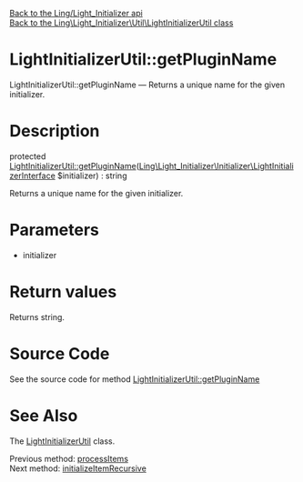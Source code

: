 [Back to the Ling/Light_Initializer api](https://github.com/lingtalfi/Light_Initializer/blob/master/doc/api/Ling/Light_Initializer.md)<br>
[Back to the Ling\Light_Initializer\Util\LightInitializerUtil class](https://github.com/lingtalfi/Light_Initializer/blob/master/doc/api/Ling/Light_Initializer/Util/LightInitializerUtil.md)


LightInitializerUtil::getPluginName
================



LightInitializerUtil::getPluginName — Returns a unique name for the given initializer.




Description
================


protected [LightInitializerUtil::getPluginName](https://github.com/lingtalfi/Light_Initializer/blob/master/doc/api/Ling/Light_Initializer/Util/LightInitializerUtil/getPluginName.md)([Ling\Light_Initializer\Initializer\LightInitializerInterface](https://github.com/lingtalfi/Light_Initializer/blob/master/doc/api/Ling/Light_Initializer/Initializer/LightInitializerInterface.md) $initializer) : string




Returns a unique name for the given initializer.




Parameters
================


- initializer

    


Return values
================

Returns string.








Source Code
===========
See the source code for method [LightInitializerUtil::getPluginName](https://github.com/lingtalfi/Light_Initializer/blob/master/Util/LightInitializerUtil.php#L168-L181)


See Also
================

The [LightInitializerUtil](https://github.com/lingtalfi/Light_Initializer/blob/master/doc/api/Ling/Light_Initializer/Util/LightInitializerUtil.md) class.

Previous method: [processItems](https://github.com/lingtalfi/Light_Initializer/blob/master/doc/api/Ling/Light_Initializer/Util/LightInitializerUtil/processItems.md)<br>Next method: [initializeItemRecursive](https://github.com/lingtalfi/Light_Initializer/blob/master/doc/api/Ling/Light_Initializer/Util/LightInitializerUtil/initializeItemRecursive.md)<br>


